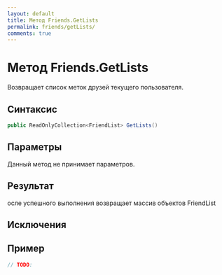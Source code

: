 ```yaml
---
layout: default
title: Метод Friends.GetLists
permalink: friends/getLists/
comments: true
---
```

# Метод Friends.GetLists
Возвращает список меток друзей текущего пользователя.

## Синтаксис
```csharp
public ReadOnlyCollection<FriendList> GetLists()
```

## Параметры
Данный метод не принимает параметров.

## Результат
осле успешного выполнения возвращает массив объектов FriendList

## Исключения

## Пример
```csharp
// TODO: 
```
